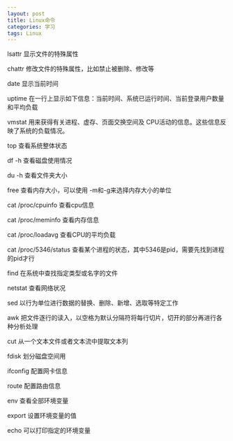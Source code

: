 ```yaml
---
layout: post
title: Linux命令
categories: 学习
tags: Linux
---
```


lsattr 显示文件的特殊属性

chattr 修改文件的特殊属性，比如禁止被删除、修改等

date   显示当前时间

uptime 在一行上显示如下信息：当前时间、系统已运行时间、当前登录用户数量和平均负载

vmstat 用来获得有关进程、虚存、页面交换空间及 CPU活动的信息。这些信息反映了系统的负载情况。

top    查看系统整体状态

df -h  查看磁盘使用情况

du -h  查看文件夹大小

free   查看内存大小，可以使用 -m和-g来选择内存大小的单位

cat /proc/cpuinfo  查看cpu信息

cat /proc/meminfo  查看内存信息

cat /proc/loadavg  查看CPU的平均负载

cat /proc/5346/status  查看某个进程的状态，其中5346是pid，需要先找到进程的pid才行

find   在系统中查找指定类型或名字的文件

netstat  查看网络状况

sed    以行为单位进行数据的替换、删除、新增、选取等特定工作

awk    把文件逐行的读入，以空格为默认分隔符将每行切片，切开的部分再进行各种分析处理

cut    从一个文本文件或者文本流中提取文本列

fdisk  划分磁盘空间用

ifconfig 配置网卡信息

route  配置路由信息

env    查看全部环境变量

export 设置环境变量的值

echo   可以打印指定的环境变量
